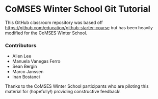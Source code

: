 # CoMSES Winter School Git Tutorial

This GitHub classroom repository was based off https://github.com/education/github-starter-course but has been heavily modified for the CoMSES Winter School.

### Contributors

- Allen Lee
- Manuela Vanegas Ferro
- Sean Bergin
- Marco Janssen
- Inan Bostanci 

Thanks to the CoMSES Winter School participants who are piloting this material for (hopefully!) providing constructive feedback!
